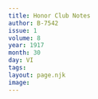 ```yaml
---
title: Honor Club Notes
author: B-7542
issue: 1
volume: 8
year: 1917
month: 30
day: VI
tags:
layout: page.njk
image:
---
```





